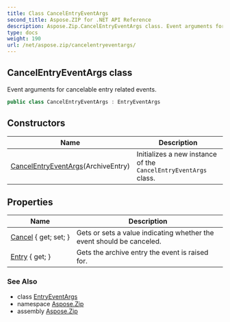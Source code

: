 ```yaml
---
title: Class CancelEntryEventArgs
second_title: Aspose.ZIP for .NET API Reference
description: Aspose.Zip.CancelEntryEventArgs class. Event arguments for cancelable entry related events
type: docs
weight: 190
url: /net/aspose.zip/cancelentryeventargs/
---
```

## CancelEntryEventArgs class

Event arguments for cancelable entry related events.

```csharp
public class CancelEntryEventArgs : EntryEventArgs
```

## Constructors

| Name | Description |
| --- | --- |
| [CancelEntryEventArgs](cancelentryeventargs/)(ArchiveEntry) | Initializes a new instance of the `CancelEntryEventArgs` class. |

## Properties

| Name | Description |
| --- | --- |
| [Cancel](../../aspose.zip/cancelentryeventargs/cancel/) { get; set; } | Gets or sets a value indicating whether the event should be canceled. |
| [Entry](../../aspose.zip/entryeventargs/entry/) { get; } | Gets the archive entry the event is raised for. |

### See Also

* class [EntryEventArgs](../entryeventargs/)
* namespace [Aspose.Zip](../../aspose.zip/)
* assembly [Aspose.Zip](../../)


